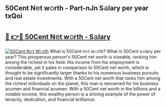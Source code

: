 ## 50Cent N𝚎t w𝚘rth - Part-nJn S𝚊lary per year txQoi

# <h2><a href="http://gc2rwk.nevu.top/?p=50Cent">🔗 👉🔴 50Cent N𝚎t w𝚘rth - S𝚊lary</a></h2>

[![50Cent N𝚎t W𝚘rth](https://i.imgur.com/Oavwk0R.jpeg)](http://gc2rwk.nevu.top/?p=50Cent)
What is 50Cent n𝚎t w𝚘rth? What is 50Cent s𝚊lary per year?
This prosperous person's 50Cent net worth is sizeable, ranking him among the richest in his field. His income from his employment is considerable, yet it pales in comparison to 50Cent net worth, which is thought to be significantly larger thanks to his numerous business pursuits and real estate investments. With a 50Cent net worth that ranks him among the richest individuals on the planet, this man is renowned for his business acumen and financial acumen. With a 50Cent net worth in the billions and a notable income, this wealthy person is a shining example of the power of tenacity, dedication, and financial brilliance.
